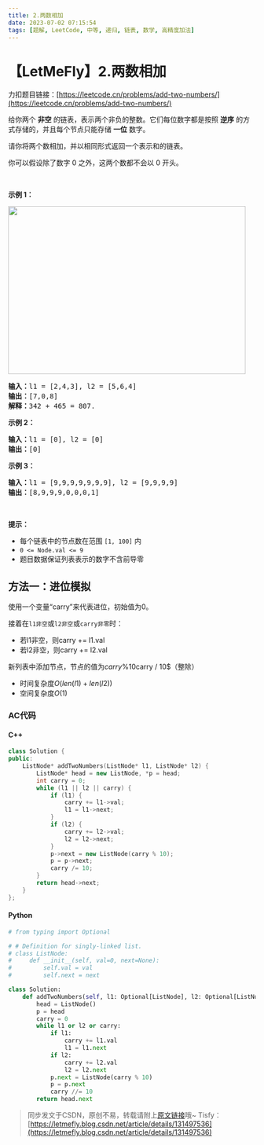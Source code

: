 ```yaml
---
title: 2.两数相加
date: 2023-07-02 07:15:54
tags: [题解, LeetCode, 中等, 递归, 链表, 数学, 高精度加法]
---
```


# 【LetMeFly】2.两数相加

力扣题目链接：[https://leetcode.cn/problems/add-two-numbers/](https://leetcode.cn/problems/add-two-numbers/)

<p>给你两个 <strong>非空</strong> 的链表，表示两个非负的整数。它们每位数字都是按照 <strong>逆序</strong> 的方式存储的，并且每个节点只能存储 <strong>一位</strong> 数字。</p>

<p>请你将两个数相加，并以相同形式返回一个表示和的链表。</p>

<p>你可以假设除了数字 0 之外，这两个数都不会以 0 开头。</p>

<p> </p>

<p><strong>示例 1：</strong></p>
<img alt="" src="https://assets.leetcode-cn.com/aliyun-lc-upload/uploads/2021/01/02/addtwonumber1.jpg" style="width: 483px; height: 342px;" />
<pre>
<strong>输入：</strong>l1 = [2,4,3], l2 = [5,6,4]
<strong>输出：</strong>[7,0,8]
<strong>解释：</strong>342 + 465 = 807.
</pre>

<p><strong>示例 2：</strong></p>

<pre>
<strong>输入：</strong>l1 = [0], l2 = [0]
<strong>输出：</strong>[0]
</pre>

<p><strong>示例 3：</strong></p>

<pre>
<strong>输入：</strong>l1 = [9,9,9,9,9,9,9], l2 = [9,9,9,9]
<strong>输出：</strong>[8,9,9,9,0,0,0,1]
</pre>

<p> </p>

<p><strong>提示：</strong></p>

<ul>
	<li>每个链表中的节点数在范围 <code>[1, 100]</code> 内</li>
	<li><code>0 <= Node.val <= 9</code></li>
	<li>题目数据保证列表表示的数字不含前导零</li>
</ul>


    
## 方法一：进位模拟

使用一个变量“carry”来代表进位，初始值为0。

接着在```l1非空```或```l2非空```或```carry非零```时：

+ 若l1非空，则carry += l1.val
+ 若l2非空，则carry += l2.val

新列表中添加节点，节点的值为$carry \% 10%，将carry的值置为$carry / 10$（整除）

+ 时间复杂度$O(len(l1) + len(l2))$
+ 空间复杂度$O(1)$

### AC代码

#### C++

```cpp
class Solution {
public:
    ListNode* addTwoNumbers(ListNode* l1, ListNode* l2) {
        ListNode* head = new ListNode, *p = head;
        int carry = 0;
        while (l1 || l2 || carry) {
            if (l1) {
                carry += l1->val;
                l1 = l1->next;
            }
            if (l2) {
                carry += l2->val;
                l2 = l2->next;
            }
            p->next = new ListNode(carry % 10);
            p = p->next;
            carry /= 10;
        }
        return head->next;
    }
};
```

#### Python

```python
# from typing import Optional

# # Definition for singly-linked list.
# class ListNode:
#     def __init__(self, val=0, next=None):
#         self.val = val
#         self.next = next

class Solution:
    def addTwoNumbers(self, l1: Optional[ListNode], l2: Optional[ListNode]) -> Optional[ListNode]:
        head = ListNode()
        p = head
        carry = 0
        while l1 or l2 or carry:
            if l1:
                carry += l1.val
                l1 = l1.next
            if l2:
                carry += l2.val
                l2 = l2.next
            p.next = ListNode(carry % 10)
            p = p.next
            carry //= 10
        return head.next
```

> 同步发文于CSDN，原创不易，转载请附上[原文链接](https://blog.letmefly.xyz/2023/07/02/LeetCode%200002.%E4%B8%A4%E6%95%B0%E7%9B%B8%E5%8A%A0/)哦~
> Tisfy：[https://letmefly.blog.csdn.net/article/details/131497536](https://letmefly.blog.csdn.net/article/details/131497536)
